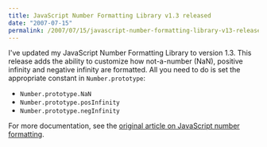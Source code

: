 ```yaml
---
title: JavaScript Number Formatting Library v1.3 released
date: "2007-07-15"
permalink: /2007/07/15/javascript-number-formatting-library-v13-released/
---
```


I've updated my JavaScript Number Formatting Library to version 1.3. This release adds the ability to customize how not-a-number (NaN), positive infinity and negative infinity are formatted. All you need to do is set the appropriate constant in `Number.prototype`:

*   `Number.prototype.NaN`
*   `Number.prototype.posInfinity`
*   `Number.prototype.negInfinity`

For more documentation, see the [original article on JavaScript number formatting][1].

 [1]: /blog/2006/01/05/javascript-number-formatting/

